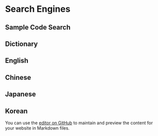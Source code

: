 


# Search Engines

## Sample Code Search
<script async src="https://cse.google.com/cse.js?cx=3acd834d7218e856f"></script>
<div class="gcse-search"></div>

## Dictionary

## English
## Chinese
## Japanese
## Korean

You can use the [editor on GitHub](https://github.com/githubwua/githubwua.github.io/edit/main/index.md) to maintain and preview the content for your website in Markdown files.
